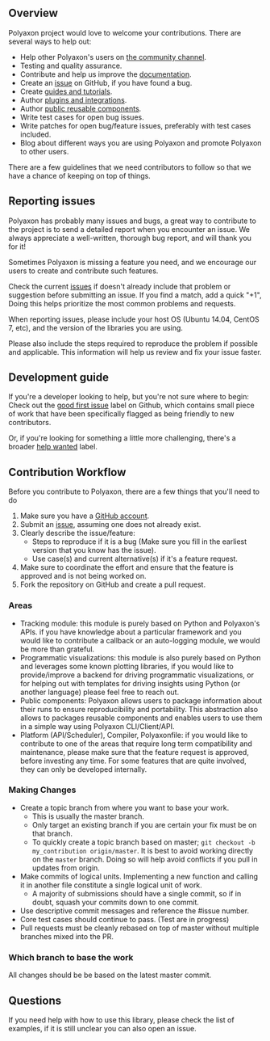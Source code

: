 ## Overview

Polyaxon project would love to welcome your contributions. There are several ways to help out:

- Help other Polyaxon's users on [the community channel](https://polyaxon.com/slack/).
- Testing and quality assurance.
- Contribute and help us improve the [documentation](https://github.com/cernide/cernide/tree/master/site).
- Create an [issue](https://github.com/cernide/cernide/issues) on GitHub, if you have found a bug.
- Create [guides and tutorials](/docs/guides/).
- Author [plugins and integrations](https://polyaxon.com/integrations/).
- Author [public reusable components](https://github.com/cernide/cernide-hub/).
- Write test cases for open bug issues.
- Write patches for open bug/feature issues, preferably with test cases included.
- Blog about different ways you are using Polyaxon and promote Polyaxon to other users.

There are a few guidelines that we need contributors to follow so that we have a chance of keeping on top of things.

## Reporting issues

Polyaxon has probably many issues and bugs, a great way to contribute to the project is to send a detailed report when you encounter an issue. We always appreciate a well-written, thorough bug report, and will thank you for it!

Sometimes Polyaxon is missing a feature you need, and we encourage our users to create and contribute such features.

Check the current [issues](https://github.com/cernide/cernide/issues) if doesn't already include that problem or suggestion before submitting an issue.
If you find a match, add a quick "+1", Doing this helps prioritize the most common problems and requests.

When reporting issues, please include your host OS (Ubuntu 14.04, CentOS 7, etc), and the version of the libraries you are using.

Please also include the steps required to reproduce the problem if possible and applicable. This information will help us review and fix your issue faster.

## Development guide

If you're a developer looking to help, but you're not sure where to begin:
Check out the [good first issue](https://github.com/cernide/cernide/labels/good%20first%20issue) label on Github,
which contains small piece of work that have been specifically flagged as being friendly to new contributors.

Or, if you're looking for something a little more challenging, there's a broader [help wanted](https://github.com/cernide/cernide/labels/help%20wanted) label.

## Contribution Workflow

Before you contribute to Polyaxon, there are a few things that you'll need to do

1. Make sure you have a [GitHub account](https://github.com/signup/free).
2. Submit an [issue](https://github.com/cernide/cernide/issues), assuming one does not already exist.
3. Clearly describe the issue/feature:
   - Steps to reproduce if it is a bug (Make sure you fill in the earliest version that you know has the issue).
   - Use case(s) and current alternative(s) if it's a feature request.
4. Make sure to coordinate the effort and ensure that the feature is approved and is not being worked on.
5. Fork the repository on GitHub and create a pull request.

### Areas

- Tracking module: this module is purely based on Python and Polyaxon's APIs.
  if you have knowledge about a particular framework and you would like to contribute a callback or an auto-logging module,
  we would be more than grateful.
- Programmatic visualizations: this module is also purely based on Python and leverages some known plotting libraries,
  if you would like to provide/improve a backend for driving programmatic visualizations,
  or for helping out with templates for driving insights using Python (or another language) please feel free to reach out.
- Public components: Polyaxon allows users to package information about their runs to ensure reproducibility and portability.
  This abstraction also allows to packages reusable components and enables users to use them in a simple way using Polyaxon CLI/Client/API.
- Platform (API/Scheduler), Compiler, Polyaxonfile: if you would like to contribute to one of the areas that require long term compatibility and maintenance,
  please make sure that the feature request is approved, before investing any time. For some features that are quite involved, they can only be developed internally.

### Making Changes

- Create a topic branch from where you want to base your work.
  - This is usually the master branch.
  - Only target an existing branch if you are certain your fix must be on that branch.
  - To quickly create a topic branch based on master; `git checkout -b my_contribution origin/master`.
    It is best to avoid working directly on the `master` branch. Doing so will help avoid conflicts if you pull in updates from origin.
- Make commits of logical units. Implementing a new function and calling it in
  another file constitute a single logical unit of work.
  - A majority of submissions should have a single commit, so if in doubt, squash your commits down to one commit.
- Use descriptive commit messages and reference the #issue number.
- Core test cases should continue to pass. (Test are in progress)
- Pull requests must be cleanly rebased on top of master without multiple branches mixed into the PR.

### Which branch to base the work

All changes should be be based on the latest master commit.

## Questions

If you need help with how to use this library, please check the list of examples, if it is still unclear you can also open an issue.
